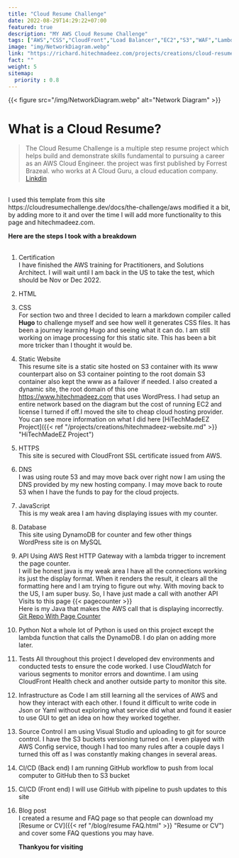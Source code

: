 ```yaml
---
title: "Cloud Resume Challenge"
date: 2022-08-29T14:29:22+07:00
featured: true
description: "MY AWS Cloud Resume Challenge"
tags: ["AWS","CSS","CloudFront","Load Balancer","EC2","S3","WAF","Lambda","Rest API"]
image: "img/NetworkDiagram.webp"
link: "https://richard.hitechmadeez.com/projects/creations/cloud-resume-challenge.html"
fact: ""
weight: 5
sitemap:
  priority : 0.8
---
```

  
  
{{< figure src="/img/NetworkDiagram.webp" alt="Network Diagram" >}}

# What is a Cloud Resume?  

> The Cloud Resume Challenge is a multiple step resume project which helps build and demonstrate skills fundamental to pursuing a career as an AWS Cloud Engineer. the project was first published by Forrest Brazeal. who works at A Cloud Guru, a cloud education company. [Linkdin]( https://www.linkedin.com/pulse/cloud-resume-challenge-abraham-musa#:~:text=The%20Cloud%20Resume%20Challenge%20is,Guru%2C%20a%20cloud%20education%20company) 

<br>
I used this template from this site https://cloudresumechallenge.dev/docs/the-challenge/aws modified it a bit, by adding more to it and over the time I will add more functionality to this page and hitechmadeez.com.  
  
**Here are the steps I took with a breakdown**  
<br>  
1. Certification  
I have finished the AWS training for Practitioners, and Solutions Architect. I will wait until I am back in the US to take the test, which should be Nov or Dec 2022.
2. HTML
3. CSS  
For section two and three I decided to learn a markdown compiler called **Hugo** to challenge myself and see how well it generates CSS files. It has been a journey learning Hugo and seeing what it can do. I am still working on image processing for this static site. This has been a bit more tricker than I thought it would be.
4. Static Website  
This resume site is a static site hosted on S3 container with its www counterpart also on S3 container pointing to the root domain S3 container also kept the www as a failover if needed. 
I also created a dynamic site, the root domain of this one https://www.hitechmadeez.com that uses WordPress. I had setup an entire network based on the diagram but the cost of running EC2 and license I turned if off.I moved the site to cheap cloud hosting provider. You can see more information on what I did here [HiTechMadeEZ Project]({{< ref "/projects/creations/hitechmadeez-website.md" >}} "HiTechMadeEZ Project")
5. HTTPS  
This site is secured with CloudFront SSL certificate issued from AWS.
6. DNS  
I was using route 53 and may move back over right now I am using the DNS provided by my new hosting company. I may move back to route 53 when I have the funds to pay for the cloud projects.
7. JavaScript  
This is my weak area I am having displaying issues with my counter. 
8. Database  
This site using DynamoDB for counter and few other things  
WordPress site is on MySQL 
9. API
Using AWS Rest HTTP Gateway with a lambda trigger to increment the page counter.  
I will be honest java is my weak area I have all the connections working its just the display format. When it renders the result, it clears all the formatting here and I am trying to figure out why. With moving back to the US, I am super busy. So, I have just made a call with another API  
Visits to this page
{{< pagecounter >}}  
Here is my Java that makes the AWS call that is displaying incorrectly. [Git Repo With Page Counter](https://github.com/rstandow/pagecounterAWS.git)
10. Python
Not a whole lot of Python is used on this project except the lambda function that calls the DynamoDB. I do plan on adding more later.
11. Tests
All throughout this project I developed dev environments and conducted tests to ensure the code worked. I use CloudWatch for various segments to monitor errors and downtime. I am using CloudFront Health check and another outside party to monitor this site.
12. Infrastructure as Code
I am still learning all the services of AWS and how they interact with each other. I found it difficult to write code in Json or Yaml without exploring what service did what and found it easier to use GUI to get an idea on how they worked together.
13. Source Control
I am using Visual Studio and uploading to git for source control. I have the S3 buckets versioning turned on. I even played with AWS Config service, though I had too many rules after a couple days I turned this off as I was constantly making changes in several areas.
14. CI/CD (Back end)
I am running GitHub workflow to push from local computer to GitHub then to S3 bucket
15. CI/CD (Front end)
I will use GitHub with pipeline to push updates to this site
16. Blog post  
I created a resume and FAQ page so that people can download my [Resume or CV]({{< ref "/blog/resume FAQ.html" >}} "Resume or CV") and cover some FAQ questions you may have.  


  
  
     **Thankyou for visiting**

